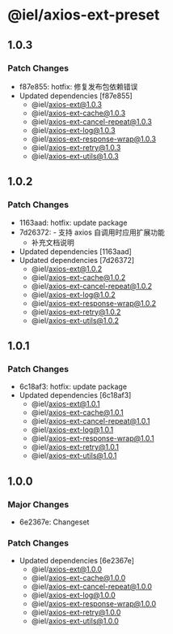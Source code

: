 # @iel/axios-ext-preset

## 1.0.3

### Patch Changes

- f87e855: hotfix: 修复发布包依赖错误
- Updated dependencies [f87e855]
  - @iel/axios-ext@1.0.3
  - @iel/axios-ext-cache@1.0.3
  - @iel/axios-ext-cancel-repeat@1.0.3
  - @iel/axios-ext-log@1.0.3
  - @iel/axios-ext-response-wrap@1.0.3
  - @iel/axios-ext-retry@1.0.3
  - @iel/axios-ext-utils@1.0.3

## 1.0.2

### Patch Changes

- 1163aad: hotfix: update package
- 7d26372: - 支持 axios 自调用时应用扩展功能
  - 补充文档说明
- Updated dependencies [1163aad]
- Updated dependencies [7d26372]
  - @iel/axios-ext@1.0.2
  - @iel/axios-ext-cache@1.0.2
  - @iel/axios-ext-cancel-repeat@1.0.2
  - @iel/axios-ext-log@1.0.2
  - @iel/axios-ext-response-wrap@1.0.2
  - @iel/axios-ext-retry@1.0.2
  - @iel/axios-ext-utils@1.0.2

## 1.0.1

### Patch Changes

- 6c18af3: hotfix: update package
- Updated dependencies [6c18af3]
  - @iel/axios-ext@1.0.1
  - @iel/axios-ext-cache@1.0.1
  - @iel/axios-ext-cancel-repeat@1.0.1
  - @iel/axios-ext-log@1.0.1
  - @iel/axios-ext-response-wrap@1.0.1
  - @iel/axios-ext-retry@1.0.1
  - @iel/axios-ext-utils@1.0.1

## 1.0.0

### Major Changes

- 6e2367e: Changeset

### Patch Changes

- Updated dependencies [6e2367e]
  - @iel/axios-ext@1.0.0
  - @iel/axios-ext-cache@1.0.0
  - @iel/axios-ext-cancel-repeat@1.0.0
  - @iel/axios-ext-log@1.0.0
  - @iel/axios-ext-response-wrap@1.0.0
  - @iel/axios-ext-retry@1.0.0
  - @iel/axios-ext-utils@1.0.0
